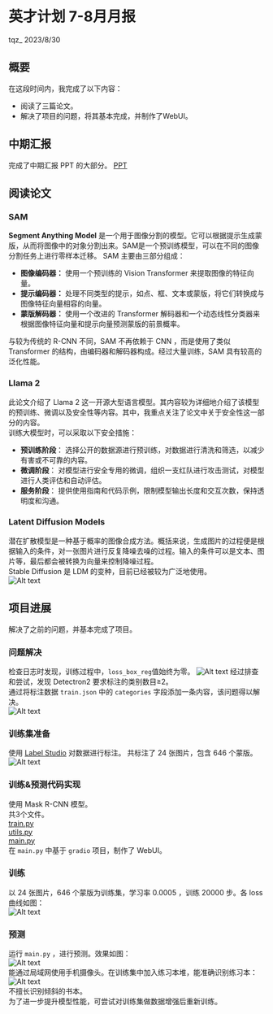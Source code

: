 # **英才计划 7-8月月报**
tqz_ 2023/8/30
## **概要**
在这段时间内，我完成了以下内容：
- 阅读了三篇论文。
- 解决了项目的问题，将其基本完成，并制作了WebUI。
## **中期汇报**
完成了中期汇报 PPT 的大部分。
[PPT](https://github.com/tangqz/Machine-Learning-Monthly-Report/blob/main/%E8%8B%B1%E6%89%8D%E8%AE%A1%E5%88%92%20%E4%B8%AD%E6%9C%9F%E6%B1%87%E6%8A%A5-%E6%9C%AA%E5%AE%8C%E6%88%90.pptx)
## **阅读论文**
### SAM
**Segment Anything Model** 是一个用于图像分割的模型。它可以根据提示生成蒙版，从而将图像中的对象分割出来。SAM是一个预训练模型，可以在不同的图像分割任务上进行零样本迁移。 SAM 主要由三部分组成：  
 - **图像编码器：** 使用一个预训练的 Vision Transformer 来提取图像的特征向量。
 - **提示编码器：** 处理不同类型的提示，如点、框、文本或蒙版，将它们转换成与图像特征向量相容的向量。
 - **蒙版解码器：** 使用一个改进的 Transformer 解码器和一个动态线性分类器来根据图像特征向量和提示向量预测蒙版的前景概率。  

与较为传统的 R-CNN 不同，SAM 不再依赖于 CNN ，而是使用了类似 Transformer 的结构，由编码器和解码器构成。经过大量训练，SAM 具有较高的泛化性能。
### Llama 2
此论文介绍了 Llama 2 这一开源大型语言模型。其内容较为详细地介绍了该模型的预训练、微调以及安全性等内容。其中，我重点关注了论文中关于安全性这一部分的内容。  
训练大模型时，可以采取以下安全措施：

- **预训练阶段**： 选择公开的数据源进行预训练，对数据进行清洗和筛选，以减少有害或不可靠的内容。
- **微调阶段**： 对模型进行安全专用的微调，组织一支红队进行攻击测试，对模型进行人类评估和自动评估。
- **服务阶段**： 提供使用指南和代码示例，限制模型输出长度和交互次数，保持透明度和沟通。
###  Latent Diffusion Models
潜在扩散模型是一种基于概率的图像合成方法。概括来说，生成图片的过程便是根据输入的条件，对一张图片进行反复降噪去噪的过程。输入的条件可以是文本、图片等，最后都会被转换为向量来控制降噪过程。  
Stable Diffusion 是 LDM 的变种，目前已经被较为广泛地使用。  
![Alt text](img-7/7.jpg)
## **项目进展**
解决了之前的问题，并基本完成了项目。
### 问题解决
检查日志时发现，训练过程中，`loss_box_reg`值始终为零。
![Alt text](img-7/5.jpg)
经过排查和尝试，发现 Detectron2 要求标注的类别数目≥2。  
通过将标注数据 `train.json` 中的 `categories` 字段添加一条内容，该问题得以解决。  
![Alt text](img-7/6.jpg)
### 训练集准备
使用 [Label Studio]([Title](https://github.com/heartexlabs/label-studio)) 对数据进行标注。
共标注了 24 张图片，包含 646 个蒙版。  
![Alt text](img-7/1.jpg)
### 训练&预测代码实现
使用 Mask R-CNN 模型。  
共3个文件。  
[train.py](https://github.com/tangqz/bookcounter-finished/blob/main/train.py)  
[utils.py](https://github.com/tangqz/bookcounter-finished/blob/main/utils.py)  
[main.py](https://github.com/tangqz/bookcounter-finished/blob/main/main.py)  
在 `main.py` 中基于 `gradio` 项目，制作了 WebUI。
### 训练
以 24 张图片，646 个蒙版为训练集，学习率 0.0005 ，训练 20000 步。各 loss 曲线如图：  
![Alt text](img-7/2.jpg)
### 预测
运行 `main.py` ，进行预测。效果如图：  
![Alt text](img-7/3.jpg)  
能通过局域网使用手机摄像头。在训练集中加入练习本堆，能准确识别练习本：  
![Alt text](img-7/4.jpg)  
不擅长识别倾斜的书本。  
为了进一步提升模型性能，可尝试对训练集做数据增强后重新训练。
